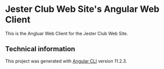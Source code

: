 # Jester Club Web Site's Angular Web Client
This is the Angluar Web Client for the Jester Club Web Site.

## Technical information
This project was generated with [Angular CLI](https://github.com/angular/angular-cli) version 11.2.3.

